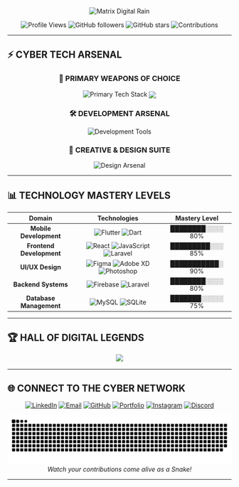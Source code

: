 <!-- Banner -->
<div align="center">
  <img src="https://user-images.githubusercontent.com/74038190/225813708-98b745f2-7d22-48cf-9150-083f1b00d6c9.gif" width="900" height="250" alt="Matrix Digital Rain"/>
</div>


<div align="center">

<!-- Badges -->

![Profile Views](https://komarev.com/ghpvc/?username=RANZEIN&style=for-the-badge&color=00ff41&labelColor=0d1117&label=CYBER+VISITORS)
![GitHub followers](https://img.shields.io/github/followers/RANZEIN?style=for-the-badge&color=00d4aa&labelColor=0d1117&logo=github)
![GitHub stars](https://img.shields.io/github/stars/RANZEIN?style=for-the-badge&color=0099ff&labelColor=0d1117&logo=github)
![Contributions](https://img.shields.io/badge/CONTRIBUTIONS-518-00ff41?style=for-the-badge&labelColor=0d1117)
<!-- ![Years Badge](https://badges.pufler.dev/years/RANZEIN?style=for-the-badge&color=ff6b6b&labelColor=0d1117) -->

</div>

---

## ⚡ CYBER TECH ARSENAL

<div align="center">

### 🚀 PRIMARY WEAPONS OF CHOICE
<img src="https://skillicons.dev/icons?i=dart,flutter,js,html,css,react&theme=dark" alt="Primary Tech Stack"/>
<img src="https://img.shields.io/badge/Laravel-FF2D20?style=for-the-badge&logo=laravel&logoColor=white" height="32" style="vertical-align:middle;"/>

### 🛠️ DEVELOPMENT ARSENAL  
<img src="https://skillicons.dev/icons?i=firebase,mysql,sqlite,git,github,vscode,androidstudio,,cursor,figma&theme=dark" alt="Development Tools"/>

### 🎨 CREATIVE & DESIGN SUITE
<img src="https://skillicons.dev/icons?i=figma,photoshop,illustrator,xd,aftereffects,premiere&theme=dark" alt="Design Arsenal"/>

</div>

---

## 📊 TECHNOLOGY MASTERY LEVELS

<div align="center">

| **Domain** | **Technologies** | **Mastery Level** |
|:---:|:---:|:---:|
| **Mobile Development** | ![Flutter](https://img.shields.io/badge/Flutter-02569B?style=flat-square&logo=flutter&logoColor=white) ![Dart](https://img.shields.io/badge/Dart-0175C2?style=flat-square&logo=dart&logoColor=white) | ████████░░░░ 80% |
| **Frontend Development** | ![React](https://img.shields.io/badge/React-20232A?style=flat-square&logo=react&logoColor=61DAFB) ![JavaScript](https://img.shields.io/badge/JavaScript-F7DF1E?style=flat-square&logo=javascript&logoColor=black) ![Laravel](https://img.shields.io/badge/Laravel-FF2D20?style=flat-square&logo=laravel&logoColor=white) | █████████░░░ 85%  |
| **UI/UX Design** | ![Figma](https://img.shields.io/badge/Figma-F24E1E?style=flat-square&logo=figma&logoColor=white) ![Adobe XD](https://img.shields.io/badge/Adobe%20XD-470137?style=flat-square&logo=Adobe%20XD&logoColor=white) ![Photoshop](https://img.shields.io/badge/Photoshop-31A8FF?style=flat-square&logo=adobephotoshop&logoColor=white) | ███████████░ 90% |
| **Backend Systems** | ![Firebase](https://img.shields.io/badge/Firebase-039BE5?style=flat-square&logo=Firebase&logoColor=white) ![Laravel](https://img.shields.io/badge/Laravel-FF2D20?style=flat-square&logo=laravel&logoColor=white) | ████████░░░░ 80% |
| **Database Management** | ![MySQL](https://img.shields.io/badge/MySQL-00000F?style=flat-square&logo=mysql&logoColor=white) ![SQLite](https://img.shields.io/badge/SQLite-07405E?style=flat-square&logo=sqlite&logoColor=white) | ███████░░░░░ 75% |

</div>

---

## 🏆 HALL OF DIGITAL LEGENDS

<div align="center">
  <img src="https://github-profile-trophy.vercel.app/?username=RANZEIN&theme=tokyonight&no-frame=true&row=2&column=4&margin-w=15&margin-h=15&title=Stars,Followers,Commits,Repositories,MultipleLang,PullRequest,Issues,Reviews&no-bg=false"/>
</div>

---

## 🌐 CONNECT TO THE CYBER NETWORK

<div align="center">

<!-- ### 📡 SECURE DIGITAL COMMUNICATION CHANNELS -->

[![LinkedIn](https://img.shields.io/badge/LinkedIn-0077B5?style=for-the-badge&logo=linkedin&logoColor=white&labelColor=0d1117)](https://www.linkedin.com/in/muhammad-andhika-rahmani/)
[![Email](https://img.shields.io/badge/Email-D14836?style=for-the-badge&logo=gmail&logoColor=white&labelColor=0d1117)](mailto:ranzdhika@gmail.com)
[![GitHub](https://img.shields.io/badge/GitHub-100000?style=for-the-badge&logo=github&logoColor=white&labelColor=0d1117)](https://github.com/RANZEIN)
[![Portfolio](https://img.shields.io/badge/Portfolio-FF5722?style=for-the-badge&logo=todoist&logoColor=white&labelColor=0d1117)](https://ranzein.github.io)
[![Instagram](https://img.shields.io/badge/Instagram-E4405F?style=for-the-badge&logo=instagram&logoColor=white&labelColor=0d1117)](#)
[![Discord](https://img.shields.io/badge/Discord-7289DA?style=for-the-badge&logo=discord&logoColor=white&labelColor=0d1117)](#)

</div>


<div align="center">
  <img src="https://raw.githubusercontent.com/Platane/snk/output/github-contribution-grid-snake.svg" alt="snake gif" width="700"/>
  <br>
  <i>Watch your contributions come alive as a Snake!</i>
</div>

---

<!-- ## 📦 MY REPOSITORIES

- [php-soundboard-api-master](https://github.com/RANZEIN/php-soundboard-api-master) ![PHP](https://img.shields.io/badge/PHP-777BB4?style=flat-square&logo=php&logoColor=white)
  <br><sub>Soundboard API in PHP</sub>

- [flutter-nexus-score-app-dev](https://github.com/RANZEIN/flutter-nexus-score-app-dev) ![Dart](https://img.shields.io/badge/Dart-0175C2?style=flat-square&logo=dart&logoColor=white)
  <br><sub>Score app built with Flutter (Private)</sub>

- [laravel-dashboard-starter-template](https://github.com/RANZEIN/laravel-dashboard-starter-template) ![JavaScript](https://img.shields.io/badge/JavaScript-F7DF1E?style=flat-square&logo=javascript&logoColor=black)
  <br><sub>Starter template for Laravel dashboards</sub>

---

## 🏢 ORGANIZATIONS

<div align="center">
  <a href="https://github.com/attendify-apps">
    <img src="https://avatars.githubusercontent.com/u/168049964?s=200&v=4" width="80" alt="attendify-apps logo"/>
    <br>
    <b>attendify-apps</b>
  </a>
</div>

--- -->